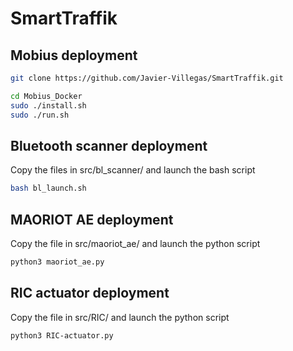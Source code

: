 # SmartTraffik

## Mobius deployment
```bash
git clone https://github.com/Javier-Villegas/SmartTraffik.git

cd Mobius_Docker
sudo ./install.sh
sudo ./run.sh
```

## Bluetooth scanner deployment
Copy the files in src/bl_scanner/ and launch the bash script
```bash
bash bl_launch.sh
```

## MAORIOT AE deployment
Copy the file in src/maoriot_ae/ and launch the python script
```bash
python3 maoriot_ae.py
```

## RIC actuator deployment
Copy the file in src/RIC/ and launch the python script
```bash
python3 RIC-actuator.py
```
